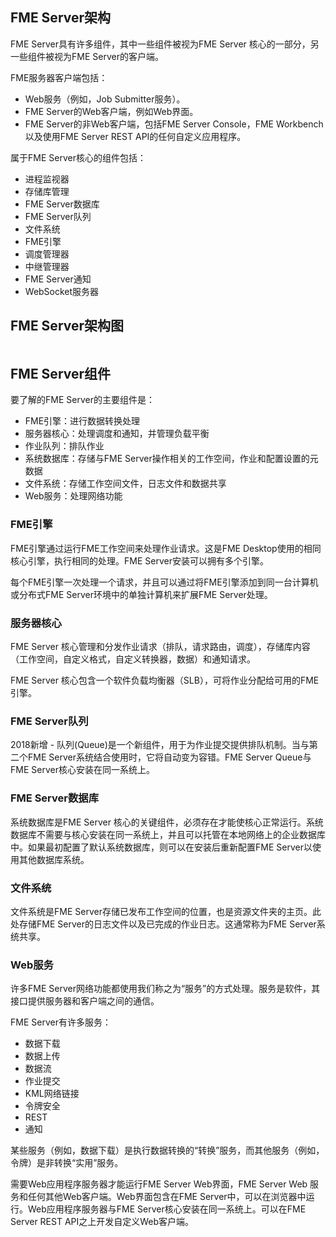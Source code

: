   <div id="readme" class="readme blob instapaper_body">
    <article class="markdown-body entry-content" itemprop="text"><h1><a id="user-content-fme-server-architecture" class="anchor" aria-hidden="true" href="./1.03.FMEServerArchitecture.md#fme-server-architecture"></a><font style="vertical-align: inherit;"><font style="vertical-align: inherit;">FME Server架构</font></font></h1>
<p><font style="vertical-align: inherit;"><font style="vertical-align: inherit;">FME Server具有许多组件，其中一些组件被视为FME Server 核心的一部分，另一些组件被视为FME Server的客户端。</font></font></p>
<p><font style="vertical-align: inherit;"><font style="vertical-align: inherit;">FME服务器客户端包括：</font></font></p>
<ul>
<li><font style="vertical-align: inherit;"><font style="vertical-align: inherit;">Web服务（例如，Job Submitter服务）。</font></font></li>
<li><font style="vertical-align: inherit;"><font style="vertical-align: inherit;">FME Server的Web客户端，例如Web界面。</font></font></li>
<li><font style="vertical-align: inherit;"><font style="vertical-align: inherit;">FME Server的非Web客户端，包括FME Server Console，FME Workbench以及使用FME Server REST API的任何自定义应用程序。</font></font></li>
</ul>
<p><font style="vertical-align: inherit;"><font style="vertical-align: inherit;">属于FME Server核心的组件包括：</font></font></p>
<ul>
<li><font style="vertical-align: inherit;"><font style="vertical-align: inherit;">进程监视器</font></font></li>
<li><font style="vertical-align: inherit;"><font style="vertical-align: inherit;">存储库管理</font></font></li>
<li><font style="vertical-align: inherit;"><font style="vertical-align: inherit;">FME Server数据库</font></font></li>
<li><font style="vertical-align: inherit;"><font style="vertical-align: inherit;">FME Server队列</font></font></li>
<li><font style="vertical-align: inherit;"><font style="vertical-align: inherit;">文件系统</font></font></li>
<li><font style="vertical-align: inherit;"><font style="vertical-align: inherit;">FME引擎</font></font></li>
<li><font style="vertical-align: inherit;"><font style="vertical-align: inherit;">调度管理器</font></font></li>
<li><font style="vertical-align: inherit;"><font style="vertical-align: inherit;">中继管理器</font></font></li>
<li><font style="vertical-align: inherit;"><font style="vertical-align: inherit;">FME Server通知</font></font></li>
<li><font style="vertical-align: inherit;"><font style="vertical-align: inherit;">WebSocket服务器</font></font></li>
</ul>
<h2><a id="user-content-fme-server-architecture-diagram" class="anchor" aria-hidden="true" href="./1.03.FMEServerArchitecture.md#fme-server-architecture-diagram"></a><font style="vertical-align: inherit;"><font style="vertical-align: inherit;">FME Server架构图</font></font></h2>
<p><a target="_blank" rel="noopener noreferrer" href="./Images/1.004.ServerArchitectureDiagram.png"><img src="./Images/1.004.ServerArchitectureDiagram.png" alt="" style="max-width:100%;"></a></p>
<h2><a id="user-content-fme-server-components" class="anchor" aria-hidden="true" href="./1.03.FMEServerArchitecture.md#fme-server-components"></a><font style="vertical-align: inherit;"><font style="vertical-align: inherit;">FME Server组件</font></font></h2>
<p><font style="vertical-align: inherit;"><font style="vertical-align: inherit;">要了解的FME Server的主要组件是：</font></font></p>
<ul>
<li><font style="vertical-align: inherit;"><font style="vertical-align: inherit;">FME引擎：进行数据转换处理</font></font></li>
<li><font style="vertical-align: inherit;"><font style="vertical-align: inherit;">服务器核心：处理调度和通知，并管理负载平衡</font></font></li>
<li><font style="vertical-align: inherit;"><font style="vertical-align: inherit;">作业队列：排队作业</font></font></li>
<li><font style="vertical-align: inherit;"><font style="vertical-align: inherit;">系统数据库：存储与FME Server操作相关的工作空间，作业和配置设置的元数据</font></font></li>
<li><font style="vertical-align: inherit;"><font style="vertical-align: inherit;">文件系统：存储工作空间文件，日志文件和数据共享</font></font></li>
<li><font style="vertical-align: inherit;"><font style="vertical-align: inherit;">Web服务：处理网络功能</font></font></li>
</ul>
<h3><a id="user-content-fme-engines" class="anchor" aria-hidden="true" href="./1.03.FMEServerArchitecture.md#fme-engines"></a><font style="vertical-align: inherit;"><font style="vertical-align: inherit;">FME引擎</font></font></h3>
<p><font style="vertical-align: inherit;"><font style="vertical-align: inherit;">FME引擎通过运行FME工作空间来处理作业请求。</font><font style="vertical-align: inherit;">这是FME Desktop使用的相同核心引擎，执行相同的处理。</font><font style="vertical-align: inherit;">FME Server安装可以拥有多个引擎。</font></font></p>
<p><font style="vertical-align: inherit;"><font style="vertical-align: inherit;">每个FME引擎一次处理一个请求，并且可以通过将FME引擎添加到同一台计算机或分布式FME Server环境中的单独计算机来扩展FME Server处理。</font></font></p>
<h3><a id="user-content-server-core" class="anchor" aria-hidden="true" href="./1.03.FMEServerArchitecture.md#server-core"></a><font style="vertical-align: inherit;"><font style="vertical-align: inherit;">服务器核心</font></font></h3>
<p><font style="vertical-align: inherit;"><font style="vertical-align: inherit;">FME Server 核心管理和分发作业请求（排队，请求路由，调度），存储库内容（工作空间，自定义格式，自定义转换器，数据）和通知请求。</font></font></p>
<p><font style="vertical-align: inherit;"><font style="vertical-align: inherit;">FME Server 核心包含一个软件负载均衡器（SLB），可将作业分配给可用的FME引擎。</font></font></p>
<h3><a id="user-content-fme-server-queue" class="anchor" aria-hidden="true" href="./1.03.FMEServerArchitecture.md#fme-server-queue"></a><font style="vertical-align: inherit;"><font style="vertical-align: inherit;">FME Server队列</font></font></h3>
<p><font style="vertical-align: inherit;"><font style="vertical-align: inherit;">2018新增 -  队列(Queue)是一个新组件，用于为作业提交提供排队机制。</font><font style="vertical-align: inherit;">当与第二个FME Server系统结合使用时，它将自动变为容错。</font><font style="vertical-align: inherit;">FME Server Queue与FME Server核心安装在同一系统上。</font></font></p>
<h3><a id="user-content-fme-server-database" class="anchor" aria-hidden="true" href="./1.03.FMEServerArchitecture.md#fme-server-database"></a><font style="vertical-align: inherit;"><font style="vertical-align: inherit;">FME Server数据库</font></font></h3>
<p><font style="vertical-align: inherit;"><font style="vertical-align: inherit;">系统数据库是FME Server 核心的关键组件，必须存在才能使核心正常运行。</font><font style="vertical-align: inherit;">系统数据库不需要与核心安装在同一系统上，并且可以托管在本地网络上的企业数据库中。</font><font style="vertical-align: inherit;">如果最初配置了默认系统数据库，则可以在安装后重新配置FME Server以使用其他数据库系统。</font></font></p>
<h3><a id="user-content-file-system" class="anchor" aria-hidden="true" href="./1.03.FMEServerArchitecture.md#file-system"></a><font style="vertical-align: inherit;"><font style="vertical-align: inherit;">文件系统</font></font></h3>
<p><font style="vertical-align: inherit;"><font style="vertical-align: inherit;">文件系统是FME Server存储已发布工作空间的位置，也是资源文件夹的主页。</font><font style="vertical-align: inherit;">此处存储FME Server的日志文件以及已完成的作业日志。</font><font style="vertical-align: inherit;">这通常称为FME Server系统共享。</font></font></p>
<h3><a id="user-content-web-services" class="anchor" aria-hidden="true" href="./1.03.FMEServerArchitecture.md#web-services"></a><font style="vertical-align: inherit;"><font style="vertical-align: inherit;">Web服务</font></font></h3>
<p><font style="vertical-align: inherit;"><font style="vertical-align: inherit;">许多FME Server网络功能都使用我们称之为“服务”的方式处理。</font><font style="vertical-align: inherit;">服务是软件，其接口提供服务器和客户端之间的通信。</font></font></p>
<p><font style="vertical-align: inherit;"><font style="vertical-align: inherit;">FME Server有许多服务：</font></font></p>
<ul>
<li><font style="vertical-align: inherit;"><font style="vertical-align: inherit;">数据下载</font></font></li>
<li><font style="vertical-align: inherit;"><font style="vertical-align: inherit;">数据上传</font></font></li>
<li><font style="vertical-align: inherit;"><font style="vertical-align: inherit;">数据流</font></font></li>
<li><font style="vertical-align: inherit;"><font style="vertical-align: inherit;">作业提交</font></font></li>
<li><font style="vertical-align: inherit;"><font style="vertical-align: inherit;">KML网络链接</font></font></li>
<li><font style="vertical-align: inherit;"><font style="vertical-align: inherit;">令牌安全</font></font></li>
<li><font style="vertical-align: inherit;"><font style="vertical-align: inherit;">REST</font></font></li>
<li><font style="vertical-align: inherit;"><font style="vertical-align: inherit;">通知</font></font></li>
</ul>
<p><font style="vertical-align: inherit;"><font style="vertical-align: inherit;">某些服务（例如，数据下载）是执行数据转换的“转换”服务，而其他服务（例如，令牌）是非转换“实用”服务。</font></font></p>
<p><font style="vertical-align: inherit;"><font style="vertical-align: inherit;">需要Web应用程序服务器才能运行FME Server Web界面，FME Server Web 服务和任何其他Web客户端。</font><font style="vertical-align: inherit;">Web界面包含在FME Server中，可以在浏览器中运行。</font><font style="vertical-align: inherit;">Web应用程序服务器与FME Server核心安装在同一系统上。</font><font style="vertical-align: inherit;">可以在FME Server REST API之上开发自定义Web客户端。</font></font></p>
</article>
  </div>
